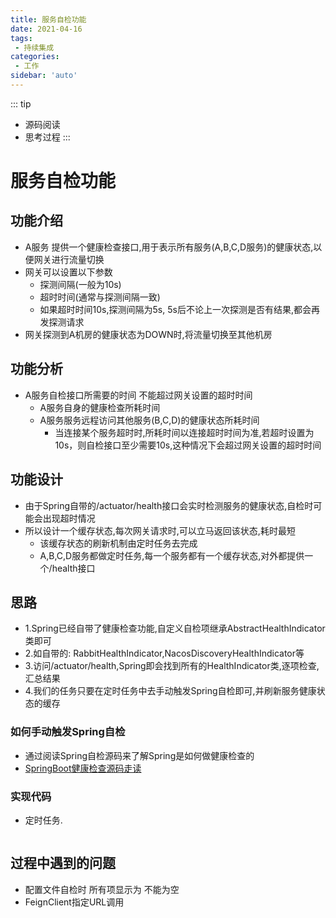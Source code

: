 ```yaml
---
title: 服务自检功能
date: 2021-04-16
tags:
 - 持续集成
categories:
 - 工作
sidebar: 'auto'
---
```


::: tip
* 源码阅读
* 思考过程
:::

# 服务自检功能

## 功能介绍
- A服务 提供一个健康检查接口,用于表示所有服务(A,B,C,D服务)的健康状态,以便网关进行流量切换
- 网关可以设置以下参数
  - 探测间隔(一般为10s)
  - 超时时间(通常与探测间隔一致)
  - 如果超时时间10s,探测间隔为5s, 5s后不论上一次探测是否有结果,都会再发探测请求
- 网关探测到A机房的健康状态为DOWN时,将流量切换至其他机房

## 功能分析
- A服务自检接口所需要的时间 不能超过网关设置的超时时间
  - A服务自身的健康检查所耗时间
  - A服务服务远程访问其他服务(B,C,D)的健康状态所耗时间
     - 当连接某个服务超时时,所耗时间以连接超时时间为准,若超时设置为10s，则自检接口至少需要10s,这种情况下会超过网关设置的超时时间

## 功能设计
- 由于Spring自带的/actuator/health接口会实时检测服务的健康状态,自检时可能会出现超时情况
- 所以设计一个缓存状态,每次网关请求时,可以立马返回该状态,耗时最短
  - 该缓存状态的刷新机制由定时任务去完成
  - A,B,C,D服务都做定时任务,每一个服务都有一个缓存状态,对外都提供一个/health接口
  
## 思路

- 1.Spring已经自带了健康检查功能,自定义自检项继承AbstractHealthIndicator类即可
- 2.如自带的: RabbitHealthIndicator,NacosDiscoveryHealthIndicator等
- 3.访问/actuator/health,Spring即会找到所有的HealthIndicator类,逐项检查,汇总结果
- 4.我们的任务只要在定时任务中去手动触发Spring自检即可,并刷新服务健康状态的缓存

### 如何手动触发Spring自检
- 通过阅读Spring自检源码来了解Spring是如何做健康检查的
- [SpringBoot健康检查源码走读](https://blog.csdn.net/shengqianfeng/article/details/115112070)

### 实现代码
- 定时任务.
```
```
## 过程中遇到的问题
- 配置文件自检时 所有项显示为 不能为空
- FeignClient指定URL调用